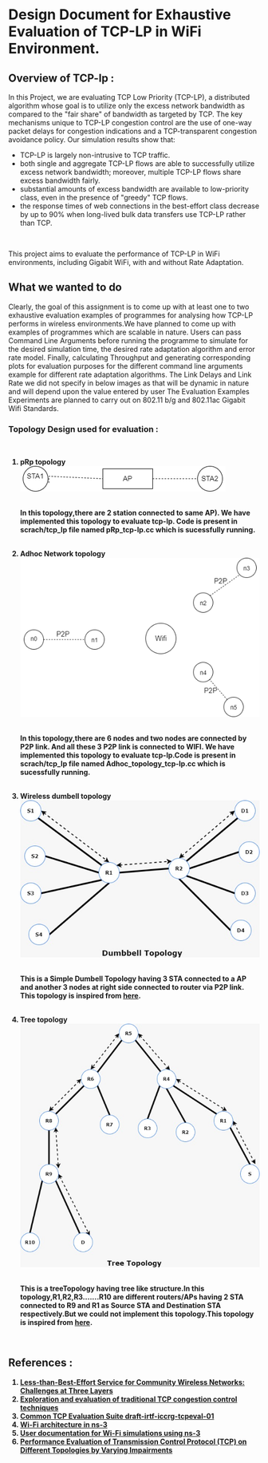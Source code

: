 # Design Document for Exhaustive Evaluation of TCP-LP in WiFi Environment.


## Overview of TCP-lp :

<p> 
  In this Project, we are evaluating TCP Low Priority (TCP-LP), a distributed algorithm whose goal is to utilize only the excess network bandwidth as compared to the "fair share" of bandwidth as targeted by TCP. The key mechanisms unique to TCP-LP congestion control are the use of one-way packet delays for congestion indications and a TCP-transparent congestion avoidance policy. Our simulation results show that: 
  <ul>
    <li>TCP-LP is largely non-intrusive to TCP traffic.</li>
    <li>both single and aggregate TCP-LP flows are able to successfully utilize excess network bandwidth;
       moreover, multiple TCP-LP flows share excess bandwidth fairly.
    <li> substantial amounts of excess bandwidth are available to low-priority class, even in the presence of "greedy" TCP flows.</li>
     <li> the response times of web connections in the best-effort class decrease by up to 90% when long-lived bulk data transfers use TCP-LP rather than TCP.</li>
     </ul>
  
</p>

<br />

<p>
  This project aims to evaluate the performance of TCP-LP in WiFi environments, including Gigabit WiFi, with and without Rate Adaptation.
</p>



## What we wanted to do

Clearly, the goal of this assignment is to come up with at least one to two exhaustive evaluation examples of programmes for analysing how TCP-LP performs in wireless environments.We have planned to come up with examples of programmes which are scalable in nature. Users can pass Command Line Arguments before running the programme to simulate for the desired simulation time, the desired rate adaptation algorithm and error rate model.
Finally, calculating Throughput and generating corresponding plots for evaluation purposes for the different command line arguments example for different rate adaptation algorithms.
The Link Delays and Link Rate we did not specify in below images as that will be dynamic in nature and will depend upon the value entered by user
The Evaluation Examples Experiments are planned to carry out on 802.11 b/g and 802.11ac Gigabit Wifi Standards.
<b r/>

### Topology Design used for evaluation :
 
 <p>


  
</p>

<br />

<ol>
  <li> pRp topology  <br /> 
    <img src = "https://github.com/Vivekumar3110/TCP-LP-in-WiFi-environment/blob/tcp_lp/Topology-images/pRp.png"> <br /> 
    <br />
    <p>In this topology,there are 2 station connected to same AP).
      <b>We have implemented this topology to evaluate tcp-lp. Code is present in scrach/tcp_lp file named pRp_tcp-lp.cc which is sucessfully running.</b> 
    </p>
    <br />
  </li>
  <li> Adhoc Network topology  <br /> 
    <img src = "https://github.com/Vivekumar3110/TCP-LP-in-WiFi-environment/blob/tcp_lp/Topology-images/Ad-Hoc%20Network.drawio.png"> <br /> 
    <br />
    <p>In this topology,there are 6 nodes and two nodes are connected by  P2P link. And all these 3 P2P link is connected to WIFI.
      <b>We have implemented this topology to evaluate tcp-lp.Code is present in scrach/tcp_lp file named Adhoc_topology_tcp-lp.cc which is sucessfully running.</b> 
    </p>
    <br />
  </li>
  
      
  <li> Wireless dumbell topology  <br /> 
    <img src = "https://github.com/Vivekumar3110/TCP-LP-in-WiFi-environment/blob/tcp_lp/Topology-images/dumbell.jpeg"> <br /> 
    <br />
    <p>This is a Simple Dumbell Topology having 3 STA connected to a AP and another 3 nodes  at right side  connected to router via P2P link. This topology is inspired from <a href="https://datatracker.ietf.org/doc/html/draft-irtf-iccrg-tcpeval">here</a>.
    </p>
    <br />
  </li>
  <li> Tree topology  <br /> 
    <img src = "https://github.com/Vivekumar3110/TCP-LP-in-WiFi-environment/blob/tcp_lp/Topology-images/tree.jpeg"> <br /> 
    <br />
    <p>This is a treeTopology having tree like structure.In this topology,R1,R2,R3.......R10 are different routers/APs  having 2 STA connected to R9 and R1 as Source STA and Destination STA respectively.But we could not implement this topology.This topology is inspired from <a href="https://www.ijert.org/research/performance-evaluation-of-transmission-control-protocol-tcp-on-different-topologies-by-varying-impairments-IJERTCONV5IS20007.pdf">here</a>.
    </p>
    <br />
  </li>
 </ol>






## References :

<ol>
  <li> <a href="http://ieeexplore.ieee.org/document/6814737/"> Less-than-Best-Effort Service for Community Wireless Networks: Challenges at Three Layers </a>  </li>
  <li> <a href="https://www.researchgate.net/publication/257517254_Exploration_and_evaluation_of_traditional_TCP_congestion_control_techniques" > Exploration and evaluation of traditional TCP congestion control techniques </a>  </li>
  <li> <a href="https://datatracker.ietf.org/doc/html/draft-irtf-iccrg-tcpeval"> Common TCP Evaluation Suite draft-irtf-iccrg-tcpeval-01 </a> </li>
  <li> <a href="https://www.nsnam.org/docs/models/html/wifi-design.html"> Wi-Fi architecture in ns-3 </a> </li>
  <li> <a href="https://www.nsnam.org/docs/models/html/wifi-user.html"> User documentation for Wi-Fi simulations using ns-3 </a> </li>
  <li> <a href="https://www.ijert.org/performance-evaluation-of-transmission-control-protocol-tcp-on-different-topologies-by-varying-impairments"> Performance Evaluation of Transmission Control Protocol (TCP) on Different Topologies by Varying Impairments </a> </li>
</ol>

